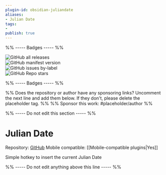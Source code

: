```yaml
---
plugin-id: obsidian-juliandate
aliases:
- Julian Date
tags: 
- 
publish: true
---
```


%% ----- Badges ----- %%

![GitHub all releases](https://img.shields.io/github/downloads/THeK3nger/obsidian-juliandate/total?color=573E7A&logo=github&style=for-the-badge)   
![GitHub manifest version](https://img.shields.io/github/manifest-json/v/THeK3nger/obsidian-juliandate?color=573E7A&logo=github&style=for-the-badge)   
![GitHub issues by-label](https://img.shields.io/github/issues/THeK3nger/obsidian-juliandate/help%20wanted?color=573E7A&logo=github&style=for-the-badge)   
![GitHub Repo stars](https://img.shields.io/github/stars/THeK3nger/obsidian-juliandate?color=573E7A&logo=github&style=for-the-badge)

%% ----- Badges ----- %%

%% Does the repository or author have any sponsoring links? Uncomment the next line and add them below. If they don't, please delete the placeholder tag. %%
%% Sponsor this work: #placeholder/author %%

%% ----- Do not edit this section ----- %%

# Julian Date

Repository: [GitHub](https://github.com/THeK3nger/obsidian-juliandate)
Mobile compatible: [[Mobile-compatible plugins|Yes]]

Simple hotkey to insert the current Julian Date

%% ----- Do not edit anything above this line ----- %% 
